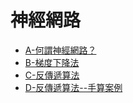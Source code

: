 # 神經網路

* [A-何謂神經網路？](./03-神經網路/A-何謂神經網路？)
* [B-梯度下降法](./03-神經網路/B-梯度下降法)
* [C-反傳遞算法](./03-神經網路/C-反傳遞算法)
* [D-反傳遞算法--手算案例](./03-神經網路/D-反傳遞算法--手算案例)
